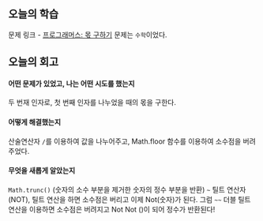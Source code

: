 ## 오늘의 학습
문제 링크 - [프로그래머스: 몫 구하기](https://school.programmers.co.kr/learn/courses/30/lessons/120805?language=javascript)
문제는 `수학`이었다.


## 오늘의 회고
#### 어떤 문제가 있었고, 나는 어떤 시도를 했는지
두 번재 인자로, 첫 번째 인자를 나누었을 때의 몫을 구한다.

#### 어떻게 해결했는지
산술연산자 `/`를 이용하여 값을 나누어주고, Math.floor 함수를 이용하여 소수점을 버려주었다.

#### 무엇을 새롭게 알았는지
`Math.trunc()` (숫자의 소수 부분을 제거한 숫자의 정수 부분을 반환)
`~` 틸트 연산자 (NOT), 틸트 연산을 하면 소수점은 버리고 이제 Not(숫자)가 된다.
그럼 `~~` 더블 틸트 연산을 이용하면 소수점은 버려지고 Not Not ()이 되어 정수가 반환된다!
